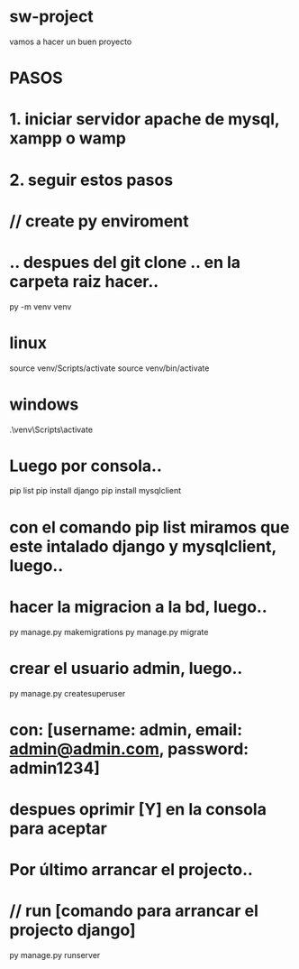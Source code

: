 # sw-project
vamos a hacer un buen proyecto 

# PASOS
# 1. iniciar servidor apache de mysql, xampp o wamp
# 2. seguir estos pasos
# // create py enviroment
# .. despues del git clone .. en la carpeta raiz hacer..
py -m venv venv

# linux
source venv/Scripts/activate
source venv/bin/activate

# windows
.\venv\Scripts\activate

# Luego por consola..
pip list
pip install django
pip install mysqlclient
# con el comando pip list miramos que este intalado django y mysqlclient, luego..

# hacer la migracion a la bd, luego..
py manage.py makemigrations
py manage.py migrate

# crear el usuario admin, luego..
py manage.py createsuperuser
# con: [username: admin, email: admin@admin.com, password: admin1234]
# despues oprimir [Y] en la consola para aceptar
# Por último arrancar el projecto..

# // run [comando para arrancar el projecto django]
py manage.py runserver

